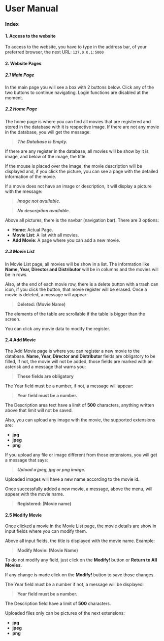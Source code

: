 # User Manual
### Index


#### 1. Access to the website

To access to the website, you have to type in the address bar, of your preferred browser, the next URL: `127.0.0.1:5000`


#### 2. Website Pages
##### 2.1 Main Page
In the main page you will see a box with 2 buttons below. Click any of the two buttons to continue navigating. Login functions are disabled at the moment.

##### 2.2 Home Page
The home page is where you can find all movies that are registered and stored in the database with it is respective image. If there are not any movie in the database, you will get the message:
> **_The Database is Empty._**

If there are any register in the database, all movies will be show by it is image, and below of the image, the title.

If the mouse is placed over the image, the movie description will be displayed and, if you click the picture, you can see a page with the detailed information of the movie.

If a movie does not have an image or description, it will display a picture with the message:
> **_Image not available._**

> **_No description available._**

Above all pictures, there is the navbar (navigation bar).
There are 3 options:
- **Home**: Actual Page.
- **Movie List**: A list with all movies.
- **Add Movie**: A page where you can add a new movie.

##### 2.3 Movie List
In Movie List page, all movies will be show in a list.
The information like **Name, Year, Director and Distributor** will be in columns and the movies will be in rows.

Also, at the end of each movie row, there is a delete button with a trash can icon, if you click the button, that movie register will be erased. Once a movie is deleted, a message will appear:
> **Deleted: (Movie Name)**

The elements of the table are scrollable if the table is bigger than the screen.

You can click any movie data to modify the register.

#### 2.4 Add Movie
The Add Movie page is where you can register a new movie to the database. **Name, Year, Director and Distributor** fields are obligatory to be filled, if not, the movie will not be added, those fields are marked with an asterisk and a message that warns you:
> **These fields are obligatory**

The Year field must be a number, if not, a message will appear:
> **Year field must be a number.**

The Description area text have a limit of **500** characters, anything written above that limit will not be saved.

Also, you can upload any image with the movie, the supported extensions are:
- **jpg**
- **jpeg**
- **png**

If you upload any file or image different from those extensions, you will get a message that says:
> **_Upload a jpeg, jpg or png image._**

Uploaded images will have a new name according to the movie id.

Once successfully added a new movie, a message, above the menu, will appear with the movie name.
> **Registered: (Movie name)**

#### 2.5 Modify Movie
Once clicked a movie in the Movie List page, the movie details are show in input fields where you can modify them.

Above all input fields, the title is displayed with the movie name. Example:
> **Modify Movie: (Movie Name)**

To do not modify any field, just click on the **Modify!** button or **Return to All Movies**.

If any change is made click on the **Modify!** button to save those changes.

The Year field must be a number if not, a message will be displayed:
> **Year field must be a number.**

The Description field have a limit of **500** characters.

Uploaded files only can be pictures of the next extensions:
- **jpg**
- **jpeg**
- **png**
